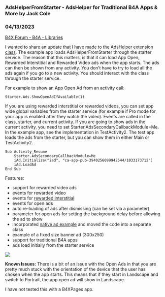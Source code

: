 ### AdsHelperFromStarter - AdsHelper for Traditional B4A Apps & More by Jack Cole
### 04/13/2023
[B4X Forum - B4A - Libraries](https://www.b4x.com/android/forum/threads/147393/)

I wanted to share an update that I have made to the [AdsHelper extension class](https://www.b4x.com/android/forum/threads/adshelper-extension-for-traditional-b4a-apps-more.131798/#content). The example app loads AdsHelperFromStarter through the starter service. The reason that this matters, is that it can load App Open, Rewarded Interstitial and Rewarded Video ads when the app starts. The ads can then be shown from any activity. You don't have to try to load all the ads again if you go to a new activity. You should interact with the class through the starter service.  
  
For example to show an App Open Ad from an activity call:  

```B4X
Starter.Ads.ShowOpenAdIfAvailable(1)
```

  
  
If you are using rewarded interstitial or rewarded videos, you can set app wide global variables from the starter service (for example if Pro mode for your app is enabled after they watch the video). Events are called in the class, starter, and current activity. If you are going to show ads in the current activity, you need to set Starter.AdsSecondaryCallbackModule=Me. In the example app, see the implementation in TestActivity2. The test app loads the ads from the starter, but you can show them in either Main or TestActivity2.  
  

```B4X
Sub Activity_Resume  
    Starter.AdsSecondaryCallbackModule=Me  
    iAd.Initialize("iad", "ca-app-pub-3940256099942544/1033173712")  
    iAd.LoadAd  
End Sub
```

  
  
Features:  

- support for rewarded video ads
- events for rewarded video
- events for [rewarded interstitial](https://www.b4x.com/android/forum/threads/adshelper-extends-firebaseadmob2-google-mobile-ads-v20-0.129696/post-815445)
- events for open ads
- auto re-loading of ads after dismissing (can be set via a parameter)
- parameter for open ads for setting the background delay before allowing the ad to show
- incorporated [native ad example](https://www.b4x.com/android/forum/threads/b4xpages-native-ads-with-mediaview-firebaseadmob2-and-mobile-ads-sdk-v20.131211/) and moved the code into a separate class
- example of a fixed size banner ad (300x250)
- support for traditional B4A apps
- ads load initially from the starter service

![](https://www.b4x.com/android/forum/attachments/141166)  
  
**Known Issues:** There is a bit of an issue with the Open Ads in that you are pretty much stuck with the orientation of the device that the user has chosen when the app starts. This means that if they start in Landscape and switch to Portrait, the app open ad will show in Landscape.  
  
I have not tested this with a B4XPages app.